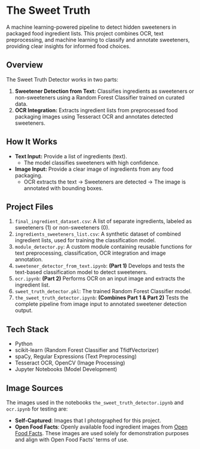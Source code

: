 # The Sweet Truth
A machine learning-powered pipeline to detect hidden sweeteners in packaged food ingredient lists. This project combines OCR, text preprocessing, and machine learning to classify and annotate sweeteners, providing clear insights for informed food choices.

## Overview
The Sweet Truth Detector works in two parts:
1. **Sweetener Detection from Text:** Classifies ingredients as sweeteners or non-sweeteners using a Random Forest Classifier trained on curated data.
2. **OCR Integration:** Extracts ingredient lists from preprocessed food packaging images using Tesseract OCR and annotates detected sweeteners.

## How It Works
* **Text Input:** Provide a list of ingredients (text).
  * The model classifies sweeteners with high confidence.
* **Image Input:** Provide a clear image of ingredients from any food packaging.
  * OCR extracts the text → Sweeteners are detected → The image is annotated with bounding boxes.

## Project Files
1. `final_ingredient_dataset.csv`: A list of separate ingredients, labeled as sweeteners (1) or non-sweeteners (0).
2. `ingredients_sweeteners_list.csv`: A synthetic dataset of combined ingredient lists, used for training the classification model.
3. `module_detector.py`: A custom module containing reusable functions for text preprocessing, classification, OCR integration and image annotation.
4. `sweetener_detector_from_text.ipynb`: **(Part 1)** Develops and tests the text-based classification model to detect sweeteners.
5. `ocr.ipynb`: **(Part 2)** Performs OCR on an input image and extracts the ingredient list.
6. `sweet_truth_detector.pkl`: The trained Random Forest Classifier model.
7. `the_sweet_truth_detector.ipynb`: **(Combines Part 1 & Part 2)** Tests the complete pipeline from image input to annotated sweetener detection output.

## Tech Stack
* Python
* scikit-learn (Random Forest Classifier and TfidfVectorizer)
* spaCy, Regular Expressions (Text Preprocessing)
* Tesseract OCR, OpenCV (Image Processing)
* Jupyter Notebooks (Model Development)

## Image Sources
The images used in the notebooks `the_sweet_truth_detector.ipynb` and `ocr.ipynb` for testing are:  
- **Self-Captured**: Images that I photographed for this project.  
- **Open Food Facts**: Openly available food ingredient images from [Open Food Facts](https://world.openfoodfacts.org/). These images are used solely for demonstration purposes and align with Open Food Facts' terms of use.
